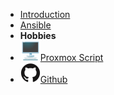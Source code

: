 - [Introduction](README.md)
- [Ansible](ANSIBLE.md)
- **Hobbies**
- [![desktop-computer](assets/img/desktop-computer.svg)Proxmox Script](https://github.com/karlcc/Proxmox)
- [![Github](assets/img/github.svg)Github](https://github.com/karlcc)